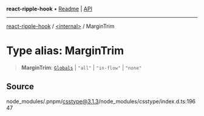 **react-ripple-hook** • [Readme](../../README.md) \| [API](../../globals.md)

---

[react-ripple-hook](../../README.md) / [\<internal\>](../README.md) / MarginTrim

# Type alias: MarginTrim

> **MarginTrim**: [`Globals`](Globals.md) \| `"all"` \| `"in-flow"` \| `"none"`

## Source

node_modules/.pnpm/csstype@3.1.3/node_modules/csstype/index.d.ts:19647
